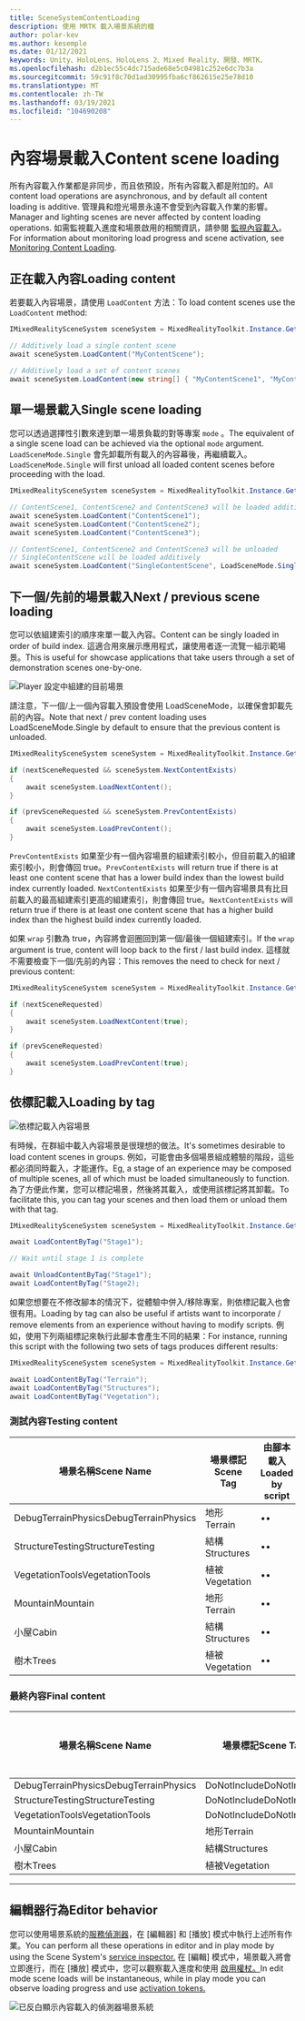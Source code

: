 ```yaml
---
title: SceneSystemContentLoading
description: 使用 MRTK 載入場景系統的檔
author: polar-kev
ms.author: kesemple
ms.date: 01/12/2021
keywords: Unity、HoloLens、HoloLens 2、Mixed Reality、開發、MRTK、
ms.openlocfilehash: d2b1ec55c4dc715ade68e5c04981c252e6dc7b3a
ms.sourcegitcommit: 59c91f8c70d1ad30995fba6cf862615e25e78d10
ms.translationtype: MT
ms.contentlocale: zh-TW
ms.lasthandoff: 03/19/2021
ms.locfileid: "104690208"
---
```

# <a name="content-scene-loading"></a><span data-ttu-id="ca7b5-104">內容場景載入</span><span class="sxs-lookup"><span data-stu-id="ca7b5-104">Content scene loading</span></span>

<span data-ttu-id="ca7b5-105">所有內容載入作業都是非同步，而且依預設，所有內容載入都是附加的。</span><span class="sxs-lookup"><span data-stu-id="ca7b5-105">All content load operations are asynchronous, and by default all content loading is additive.</span></span> <span data-ttu-id="ca7b5-106">管理員和燈光場景永遠不會受到內容載入作業的影響。</span><span class="sxs-lookup"><span data-stu-id="ca7b5-106">Manager and lighting scenes are never affected by content loading operations.</span></span> <span data-ttu-id="ca7b5-107">如需監視載入進度和場景啟用的相關資訊，請參閱 [監視內容載入](scene-system-load-progress.md)。</span><span class="sxs-lookup"><span data-stu-id="ca7b5-107">For information about monitoring load progress and scene activation, see [Monitoring Content Loading](scene-system-load-progress.md).</span></span>

## <a name="loading-content"></a><span data-ttu-id="ca7b5-108">正在載入內容</span><span class="sxs-lookup"><span data-stu-id="ca7b5-108">Loading content</span></span>

<span data-ttu-id="ca7b5-109">若要載入內容場景，請使用 `LoadContent` 方法：</span><span class="sxs-lookup"><span data-stu-id="ca7b5-109">To load content scenes use the `LoadContent` method:</span></span>

```c#
IMixedRealitySceneSystem sceneSystem = MixedRealityToolkit.Instance.GetService<IMixedRealitySceneSystem>();

// Additively load a single content scene
await sceneSystem.LoadContent("MyContentScene");

// Additively load a set of content scenes
await sceneSystem.LoadContent(new string[] { "MyContentScene1", "MyContentScene2", "MyContentScene3" });
```

## <a name="single-scene-loading"></a><span data-ttu-id="ca7b5-110">單一場景載入</span><span class="sxs-lookup"><span data-stu-id="ca7b5-110">Single scene loading</span></span>

<span data-ttu-id="ca7b5-111">您可以透過選擇性引數來達到單一場景負載的對等專案 `mode` 。</span><span class="sxs-lookup"><span data-stu-id="ca7b5-111">The equivalent of a single scene load can be achieved via the optional `mode` argument.</span></span> <span data-ttu-id="ca7b5-112">`LoadSceneMode.Single` 會先卸載所有載入的內容幕後，再繼續載入。</span><span class="sxs-lookup"><span data-stu-id="ca7b5-112">`LoadSceneMode.Single` will first unload all loaded content scenes before proceeding with the load.</span></span>

```c#
IMixedRealitySceneSystem sceneSystem = MixedRealityToolkit.Instance.GetService<IMixedRealitySceneSystem>();

// ContentScene1, ContentScene2 and ContentScene3 will be loaded additively
await sceneSystem.LoadContent("ContentScene1");
await sceneSystem.LoadContent("ContentScene2");
await sceneSystem.LoadContent("ContentScene3");

// ContentScene1, ContentScene2 and ContentScene3 will be unloaded
// SingleContentScene will be loaded additively
await sceneSystem.LoadContent("SingleContentScene", LoadSceneMode.Single);
```

## <a name="next--previous-scene-loading"></a><span data-ttu-id="ca7b5-113">下一個/先前的場景載入</span><span class="sxs-lookup"><span data-stu-id="ca7b5-113">Next / previous scene loading</span></span>

<span data-ttu-id="ca7b5-114">您可以依組建索引的順序來單一載入內容。</span><span class="sxs-lookup"><span data-stu-id="ca7b5-114">Content can be singly loaded in order of build index.</span></span> <span data-ttu-id="ca7b5-115">這適合用來展示應用程式，讓使用者逐一流覽一組示範場景。</span><span class="sxs-lookup"><span data-stu-id="ca7b5-115">This is useful for showcase applications that take users through a set of demonstration scenes one-by-one.</span></span>

![Player 設定中組建的目前場景](../images/scene-system/MRTK_SceneSystemBuildSettings.png)

<span data-ttu-id="ca7b5-117">請注意，下一個/上一個內容載入預設會使用 LoadSceneMode，以確保會卸載先前的內容。</span><span class="sxs-lookup"><span data-stu-id="ca7b5-117">Note that next / prev content loading uses LoadSceneMode.Single by default to ensure that the previous content is unloaded.</span></span>

```c#
IMixedRealitySceneSystem sceneSystem = MixedRealityToolkit.Instance.GetService<IMixedRealitySceneSystem>();

if (nextSceneRequested && sceneSystem.NextContentExists)
{
    await sceneSystem.LoadNextContent();
}

if (prevSceneRequested && sceneSystem.PrevContentExists)
{
    await sceneSystem.LoadPrevContent();
}
```

<span data-ttu-id="ca7b5-118">`PrevContentExists` 如果至少有一個內容場景的組建索引較小，但目前載入的組建索引較小，則會傳回 true。</span><span class="sxs-lookup"><span data-stu-id="ca7b5-118">`PrevContentExists` will return true if there is at least one content scene that has a lower build index than the lowest build index currently loaded.</span></span> <span data-ttu-id="ca7b5-119">`NextContentExists` 如果至少有一個內容場景具有比目前載入的最高組建索引更高的組建索引，則會傳回 true。</span><span class="sxs-lookup"><span data-stu-id="ca7b5-119">`NextContentExists` will return true if there is at least one content scene that has a higher build index than the highest build index currently loaded.</span></span>

<span data-ttu-id="ca7b5-120">如果 `wrap` 引數為 true，內容將會迴圈回到第一個/最後一個組建索引。</span><span class="sxs-lookup"><span data-stu-id="ca7b5-120">If the `wrap` argument is true, content will loop back to the first / last build index.</span></span> <span data-ttu-id="ca7b5-121">這樣就不需要檢查下一個/先前的內容：</span><span class="sxs-lookup"><span data-stu-id="ca7b5-121">This removes the need to check for next / previous content:</span></span>

```c#
IMixedRealitySceneSystem sceneSystem = MixedRealityToolkit.Instance.GetService<IMixedRealitySceneSystem>();

if (nextSceneRequested)
{
    await sceneSystem.LoadNextContent(true);
}

if (prevSceneRequested)
{
    await sceneSystem.LoadPrevContent(true);
}
```

## <a name="loading-by-tag"></a><span data-ttu-id="ca7b5-122">依標記載入</span><span class="sxs-lookup"><span data-stu-id="ca7b5-122">Loading by tag</span></span>

![依標記載入內容場景](../images/scene-system/MRTK_SceneSystemLoadingByTag.png)

<span data-ttu-id="ca7b5-124">有時候，在群組中載入內容場景是很理想的做法。</span><span class="sxs-lookup"><span data-stu-id="ca7b5-124">It's sometimes desirable to load content scenes in groups.</span></span> <span data-ttu-id="ca7b5-125">例如，可能會由多個場景組成體驗的階段，這些都必須同時載入，才能運作。</span><span class="sxs-lookup"><span data-stu-id="ca7b5-125">Eg, a stage of an experience may be composed of multiple scenes, all of which must be loaded simultaneously to function.</span></span> <span data-ttu-id="ca7b5-126">為了方便此作業，您可以標記場景，然後將其載入，或使用該標記將其卸載。</span><span class="sxs-lookup"><span data-stu-id="ca7b5-126">To facilitate this, you can tag your scenes and then load them or unload them with that tag.</span></span>

```c#
IMixedRealitySceneSystem sceneSystem = MixedRealityToolkit.Instance.GetService<IMixedRealitySceneSystem>();

await LoadContentByTag("Stage1");

// Wait until stage 1 is complete

await UnloadContentByTag("Stage1");
await LoadContentByTag("Stage2);
```

<span data-ttu-id="ca7b5-127">如果您想要在不修改腳本的情況下，從體驗中併入/移除專案，則依標記載入也會很有用。</span><span class="sxs-lookup"><span data-stu-id="ca7b5-127">Loading by tag can also be useful if artists want to incorporate / remove elements from an experience without having to modify scripts.</span></span> <span data-ttu-id="ca7b5-128">例如，使用下列兩組標記來執行此腳本會產生不同的結果：</span><span class="sxs-lookup"><span data-stu-id="ca7b5-128">For instance, running this script with the following two sets of tags produces different results:</span></span>

```c#
IMixedRealitySceneSystem sceneSystem = MixedRealityToolkit.Instance.GetService<IMixedRealitySceneSystem>();

await LoadContentByTag("Terrain");
await LoadContentByTag("Structures");
await LoadContentByTag("Vegetation");
```

### <a name="testing-content"></a><span data-ttu-id="ca7b5-129">測試內容</span><span class="sxs-lookup"><span data-stu-id="ca7b5-129">Testing content</span></span>

<span data-ttu-id="ca7b5-130">場景名稱</span><span class="sxs-lookup"><span data-stu-id="ca7b5-130">Scene Name</span></span> | <span data-ttu-id="ca7b5-131">場景標記</span><span class="sxs-lookup"><span data-stu-id="ca7b5-131">Scene Tag</span></span> | <span data-ttu-id="ca7b5-132">由腳本載入</span><span class="sxs-lookup"><span data-stu-id="ca7b5-132">Loaded by script</span></span>
---|---|---
<span data-ttu-id="ca7b5-133">DebugTerrainPhysics</span><span class="sxs-lookup"><span data-stu-id="ca7b5-133">DebugTerrainPhysics</span></span> | <span data-ttu-id="ca7b5-134">地形</span><span class="sxs-lookup"><span data-stu-id="ca7b5-134">Terrain</span></span> | <span data-ttu-id="ca7b5-135">•</span><span class="sxs-lookup"><span data-stu-id="ca7b5-135">•</span></span>
<span data-ttu-id="ca7b5-136">StructureTesting</span><span class="sxs-lookup"><span data-stu-id="ca7b5-136">StructureTesting</span></span> | <span data-ttu-id="ca7b5-137">結構</span><span class="sxs-lookup"><span data-stu-id="ca7b5-137">Structures</span></span> | <span data-ttu-id="ca7b5-138">•</span><span class="sxs-lookup"><span data-stu-id="ca7b5-138">•</span></span>
<span data-ttu-id="ca7b5-139">VegetationTools</span><span class="sxs-lookup"><span data-stu-id="ca7b5-139">VegetationTools</span></span> | <span data-ttu-id="ca7b5-140">植被</span><span class="sxs-lookup"><span data-stu-id="ca7b5-140">Vegetation</span></span> | <span data-ttu-id="ca7b5-141">•</span><span class="sxs-lookup"><span data-stu-id="ca7b5-141">•</span></span>
<span data-ttu-id="ca7b5-142">Mountain</span><span class="sxs-lookup"><span data-stu-id="ca7b5-142">Mountain</span></span> | <span data-ttu-id="ca7b5-143">地形</span><span class="sxs-lookup"><span data-stu-id="ca7b5-143">Terrain</span></span> | <span data-ttu-id="ca7b5-144">•</span><span class="sxs-lookup"><span data-stu-id="ca7b5-144">•</span></span>
<span data-ttu-id="ca7b5-145">小屋</span><span class="sxs-lookup"><span data-stu-id="ca7b5-145">Cabin</span></span> | <span data-ttu-id="ca7b5-146">結構</span><span class="sxs-lookup"><span data-stu-id="ca7b5-146">Structures</span></span> | <span data-ttu-id="ca7b5-147">•</span><span class="sxs-lookup"><span data-stu-id="ca7b5-147">•</span></span>
<span data-ttu-id="ca7b5-148">樹木</span><span class="sxs-lookup"><span data-stu-id="ca7b5-148">Trees</span></span> | <span data-ttu-id="ca7b5-149">植被</span><span class="sxs-lookup"><span data-stu-id="ca7b5-149">Vegetation</span></span> | <span data-ttu-id="ca7b5-150">•</span><span class="sxs-lookup"><span data-stu-id="ca7b5-150">•</span></span>

### <a name="final-content"></a><span data-ttu-id="ca7b5-151">最終內容</span><span class="sxs-lookup"><span data-stu-id="ca7b5-151">Final content</span></span>

<span data-ttu-id="ca7b5-152">場景名稱</span><span class="sxs-lookup"><span data-stu-id="ca7b5-152">Scene Name</span></span> | <span data-ttu-id="ca7b5-153">場景標記</span><span class="sxs-lookup"><span data-stu-id="ca7b5-153">Scene Tag</span></span> | <span data-ttu-id="ca7b5-154">由腳本載入</span><span class="sxs-lookup"><span data-stu-id="ca7b5-154">Loaded by script</span></span>
---|---|---
<span data-ttu-id="ca7b5-155">DebugTerrainPhysics</span><span class="sxs-lookup"><span data-stu-id="ca7b5-155">DebugTerrainPhysics</span></span> | <span data-ttu-id="ca7b5-156">DoNotInclude</span><span class="sxs-lookup"><span data-stu-id="ca7b5-156">DoNotInclude</span></span> |
<span data-ttu-id="ca7b5-157">StructureTesting</span><span class="sxs-lookup"><span data-stu-id="ca7b5-157">StructureTesting</span></span> | <span data-ttu-id="ca7b5-158">DoNotInclude</span><span class="sxs-lookup"><span data-stu-id="ca7b5-158">DoNotInclude</span></span> |
<span data-ttu-id="ca7b5-159">VegetationTools</span><span class="sxs-lookup"><span data-stu-id="ca7b5-159">VegetationTools</span></span> | <span data-ttu-id="ca7b5-160">DoNotInclude</span><span class="sxs-lookup"><span data-stu-id="ca7b5-160">DoNotInclude</span></span> |
<span data-ttu-id="ca7b5-161">Mountain</span><span class="sxs-lookup"><span data-stu-id="ca7b5-161">Mountain</span></span> | <span data-ttu-id="ca7b5-162">地形</span><span class="sxs-lookup"><span data-stu-id="ca7b5-162">Terrain</span></span> | <span data-ttu-id="ca7b5-163">•</span><span class="sxs-lookup"><span data-stu-id="ca7b5-163">•</span></span>
<span data-ttu-id="ca7b5-164">小屋</span><span class="sxs-lookup"><span data-stu-id="ca7b5-164">Cabin</span></span> | <span data-ttu-id="ca7b5-165">結構</span><span class="sxs-lookup"><span data-stu-id="ca7b5-165">Structures</span></span> | <span data-ttu-id="ca7b5-166">•</span><span class="sxs-lookup"><span data-stu-id="ca7b5-166">•</span></span>
<span data-ttu-id="ca7b5-167">樹木</span><span class="sxs-lookup"><span data-stu-id="ca7b5-167">Trees</span></span> | <span data-ttu-id="ca7b5-168">植被</span><span class="sxs-lookup"><span data-stu-id="ca7b5-168">Vegetation</span></span> | <span data-ttu-id="ca7b5-169">•</span><span class="sxs-lookup"><span data-stu-id="ca7b5-169">•</span></span>

---

## <a name="editor-behavior"></a><span data-ttu-id="ca7b5-170">編輯器行為</span><span class="sxs-lookup"><span data-stu-id="ca7b5-170">Editor behavior</span></span>

<span data-ttu-id="ca7b5-171">您可以使用場景系統的[服務偵測器](../../configuration/mixed-reality-configuration-guide.md#editor-utilities)，在 [編輯器] 和 [播放] 模式中執行上述所有作業。</span><span class="sxs-lookup"><span data-stu-id="ca7b5-171">You can perform all these operations in editor and in play mode by using the Scene System's [service inspector.](../../configuration/mixed-reality-configuration-guide.md#editor-utilities)</span></span> <span data-ttu-id="ca7b5-172">在 [編輯] 模式中，場景載入將會立即進行，而在 [播放] 模式中，您可以觀察載入進度和使用 [啟用權杖。](scene-system-load-progress.md)</span><span class="sxs-lookup"><span data-stu-id="ca7b5-172">In edit mode scene loads will be instantaneous, while in play mode you can observe loading progress and use [activation tokens.](scene-system-load-progress.md)</span></span>

![已反白顯示內容載入的偵測器場景系統](../images/scene-system/MRTK_SceneSystemServiceInspector.PNG)
